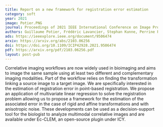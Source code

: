 ```yaml
---
title: Report on a new framework for registration error estimation 
category: soft
year: 2021
image: Potier.PNG
journal: Proceedings of 2021 IEEE International Conference on Image Processing (ICIP)
authors: Guillaume Potier, Frédéric Lavancier, Stephan Kunne, Perrine Paul-Gilloteaux
ads: https://ieeexplore.ieee.org/document/9506474
arxiv: https://arxiv.org/abs/2103.06256
doi: https://doi.org/10.1109/ICIP42928.2021.9506474
pdf: https://arxiv.org/pdf/2103.06256.pdf
layout: post-pub
---
```

Correlative imaging workflows are now widely used in bioimaging and aims to image the same sample using at least two different and complementary imaging modalities. Part of the workflow relies on finding the transformation linking a source image to a target image. We are specifically interested in the estimation of registration error in point-based registration. We propose an application of multivariate linear regression to solve the registration problem allowing us to propose a framework for the estimation of the associated error in the case of rigid and affine transformations and with anisotropic noise. These developments can be used as a decision-support tool for the biologist to analyze multimodal correlative images and are available under Ec-CLEM, an open-source plugin under ICY.